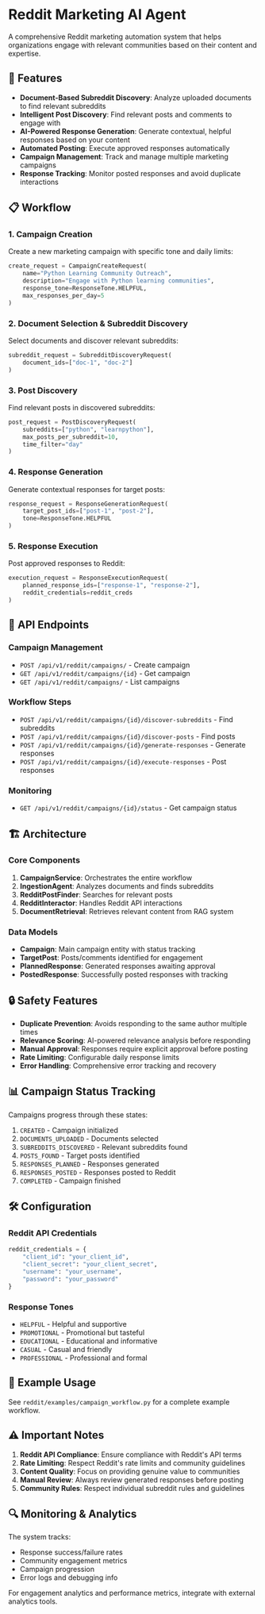 # Reddit Marketing AI Agent

A comprehensive Reddit marketing automation system that helps organizations engage with relevant communities based on their content and expertise.

## 🚀 Features

- **Document-Based Subreddit Discovery**: Analyze uploaded documents to find relevant subreddits
- **Intelligent Post Discovery**: Find relevant posts and comments to engage with
- **AI-Powered Response Generation**: Generate contextual, helpful responses based on your content
- **Automated Posting**: Execute approved responses automatically
- **Campaign Management**: Track and manage multiple marketing campaigns
- **Response Tracking**: Monitor posted responses and avoid duplicate interactions

## 📋 Workflow

### 1. Campaign Creation
Create a new marketing campaign with specific tone and daily limits:

```python
create_request = CampaignCreateRequest(
    name="Python Learning Community Outreach",
    description="Engage with Python learning communities",
    response_tone=ResponseTone.HELPFUL,
    max_responses_per_day=5
)
```

### 2. Document Selection & Subreddit Discovery
Select documents and discover relevant subreddits:

```python
subreddit_request = SubredditDiscoveryRequest(
    document_ids=["doc-1", "doc-2"]
)
```

### 3. Post Discovery
Find relevant posts in discovered subreddits:

```python
post_request = PostDiscoveryRequest(
    subreddits=["python", "learnpython"],
    max_posts_per_subreddit=10,
    time_filter="day"
)
```

### 4. Response Generation
Generate contextual responses for target posts:

```python
response_request = ResponseGenerationRequest(
    target_post_ids=["post-1", "post-2"],
    tone=ResponseTone.HELPFUL
)
```

### 5. Response Execution
Post approved responses to Reddit:

```python
execution_request = ResponseExecutionRequest(
    planned_response_ids=["response-1", "response-2"],
    reddit_credentials=reddit_creds
)
```

## 🔧 API Endpoints

### Campaign Management
- `POST /api/v1/reddit/campaigns/` - Create campaign
- `GET /api/v1/reddit/campaigns/{id}` - Get campaign
- `GET /api/v1/reddit/campaigns/` - List campaigns

### Workflow Steps
- `POST /api/v1/reddit/campaigns/{id}/discover-subreddits` - Find subreddits
- `POST /api/v1/reddit/campaigns/{id}/discover-posts` - Find posts
- `POST /api/v1/reddit/campaigns/{id}/generate-responses` - Generate responses
- `POST /api/v1/reddit/campaigns/{id}/execute-responses` - Post responses

### Monitoring
- `GET /api/v1/reddit/campaigns/{id}/status` - Get campaign status

## 🏗️ Architecture

### Core Components

1. **CampaignService**: Orchestrates the entire workflow
2. **IngestionAgent**: Analyzes documents and finds subreddits
3. **RedditPostFinder**: Searches for relevant posts
4. **RedditInteractor**: Handles Reddit API interactions
5. **DocumentRetrieval**: Retrieves relevant content from RAG system

### Data Models

- **Campaign**: Main campaign entity with status tracking
- **TargetPost**: Posts/comments identified for engagement
- **PlannedResponse**: Generated responses awaiting approval
- **PostedResponse**: Successfully posted responses with tracking

## 🔒 Safety Features

- **Duplicate Prevention**: Avoids responding to the same author multiple times
- **Relevance Scoring**: AI-powered relevance analysis before responding
- **Manual Approval**: Responses require explicit approval before posting
- **Rate Limiting**: Configurable daily response limits
- **Error Handling**: Comprehensive error tracking and recovery

## 📊 Campaign Status Tracking

Campaigns progress through these states:
1. `CREATED` - Campaign initialized
2. `DOCUMENTS_UPLOADED` - Documents selected
3. `SUBREDDITS_DISCOVERED` - Relevant subreddits found
4. `POSTS_FOUND` - Target posts identified
5. `RESPONSES_PLANNED` - Responses generated
6. `RESPONSES_POSTED` - Responses posted to Reddit
7. `COMPLETED` - Campaign finished

## 🛠️ Configuration

### Reddit API Credentials
```python
reddit_credentials = {
    "client_id": "your_client_id",
    "client_secret": "your_client_secret", 
    "username": "your_username",
    "password": "your_password"
}
```

### Response Tones
- `HELPFUL` - Helpful and supportive
- `PROMOTIONAL` - Promotional but tasteful
- `EDUCATIONAL` - Educational and informative
- `CASUAL` - Casual and friendly
- `PROFESSIONAL` - Professional and formal

## 📝 Example Usage

See `reddit/examples/campaign_workflow.py` for a complete example workflow.

## ⚠️ Important Notes

1. **Reddit API Compliance**: Ensure compliance with Reddit's API terms
2. **Rate Limiting**: Respect Reddit's rate limits and community guidelines
3. **Content Quality**: Focus on providing genuine value to communities
4. **Manual Review**: Always review generated responses before posting
5. **Community Rules**: Respect individual subreddit rules and guidelines

## 🔍 Monitoring & Analytics

The system tracks:
- Response success/failure rates
- Community engagement metrics
- Campaign progression
- Error logs and debugging info

For engagement analytics and performance metrics, integrate with external analytics tools.